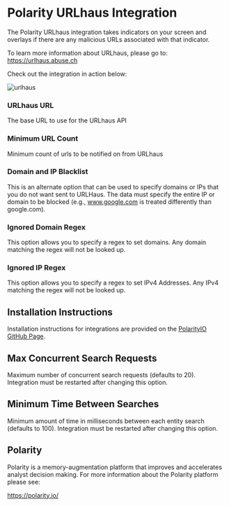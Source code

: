 # Polarity URLhaus Integration

The Polarity URLhaus integration takes indicators on your screen and overlays if there are any malicious URLs associated with that indicator.

To learn more information about URLhaus, please go to: https://urlhaus.abuse.ch

Check out the integration in action below:

![urlhaus](https://user-images.githubusercontent.com/22529325/59939394-cddca100-9425-11e9-9c79-79bb94564ada.gif)

### URLhaus URL
The base URL to use for the URLhaus API

### Minimum URL Count
Minimum count of urls to be notified on from URLhaus

### Domain and IP Blacklist

This is an alternate option that can be used to specify domains or IPs that you do not want sent to URLHaus.  The data must specify the entire IP or domain to be blocked (e.g., www.google.com is treated differently than google.com).

### Ignored Domain Regex

This option allows you to specify a regex to set domains.  Any domain matching the regex will not be looked up.

### Ignored IP Regex

This option allows you to specify a regex to set IPv4 Addresses.  Any IPv4 matching the regex will not be looked up.

## Installation Instructions

Installation instructions for integrations are provided on the [PolarityIO GitHub Page](https://polarityio.github.io/).

## Max Concurrent Search Requests

Maximum number of concurrent search requests (defaults to 20). Integration must be restarted after changing this option.
## Minimum Time Between Searches

Minimum amount of time in milliseconds between each entity search (defaults to 100). Integration must be restarted after changing this option.

## Polarity

Polarity is a memory-augmentation platform that improves and accelerates analyst decision making.  For more information about the Polarity platform please see:

https://polarity.io/
